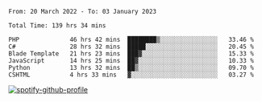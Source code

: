 <!--START_SECTION:waka-->

```text
From: 20 March 2022 - To: 03 January 2023

Total Time: 139 hrs 34 mins

PHP              46 hrs 42 mins  ████████▒░░░░░░░░░░░░░░░░   33.46 %
C#               28 hrs 32 mins  █████░░░░░░░░░░░░░░░░░░░░   20.45 %
Blade Template   21 hrs 23 mins  ███▓░░░░░░░░░░░░░░░░░░░░░   15.33 %
JavaScript       14 hrs 25 mins  ██▓░░░░░░░░░░░░░░░░░░░░░░   10.33 %
Python           13 hrs 32 mins  ██▒░░░░░░░░░░░░░░░░░░░░░░   09.70 %
CSHTML           4 hrs 33 mins   ▓░░░░░░░░░░░░░░░░░░░░░░░░   03.27 %
```

<!--END_SECTION:waka-->
[![spotify-github-profile](https://spotify-github-profile.vercel.app/api/view?uid=c00zprrvy9xiloa9qnco3hmng&cover_image=true&theme=novatorem&show_offline=false&background_color=121212&bar_color=53b14f&bar_color_cover=false)](https://spotify-github-profile.vercel.app/api/view?uid=c00zprrvy9xiloa9qnco3hmng&redirect=true)

